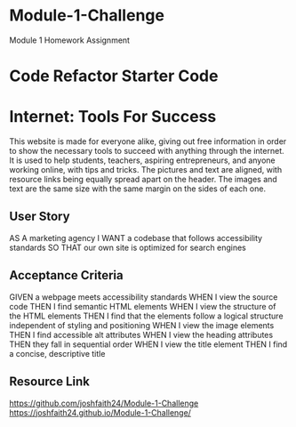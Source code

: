 # Module-1-Challenge
Module 1 Homework Assignment 
# Code Refactor Starter Code

# Internet: Tools For Success

This website is made for everyone alike, giving out free information in order to show the necessary tools to succeed with anything through the internet. It is used to help students, teachers, aspiring entrepreneurs, and anyone working online, with tips and tricks. The pictures and text are aligned, with resource links being equally spread apart on the header. The images and text are the same size with the same margin on the sides of each one.

##  User Story
AS A marketing agency
I WANT a codebase that follows accessibility standards
SO THAT our own site is optimized for search engines

## Acceptance Criteria
GIVEN a webpage meets accessibility standards
WHEN I view the source code
THEN I find semantic HTML elements
WHEN I view the structure of the HTML elements
THEN I find that the elements follow a logical structure independent of styling and positioning
WHEN I view the image elements
THEN I find accessible alt attributes
WHEN I view the heading attributes
THEN they fall in sequential order
WHEN I view the title element
THEN I find a concise, descriptive title

## Resource Link 
https://github.com/joshfaith24/Module-1-Challenge
https://joshfaith24.github.io/Module-1-Challenge/

